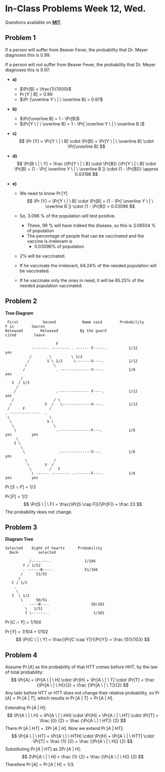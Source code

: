 # In-Class Problems Week 12, Wed.

Questions available on [**MIT**](https://openlearninglibrary.mit.edu/assets/courseware/v1/e27b72c14eb731f7c9d9acb9b3ba61cc/asset-v1:OCW+6.042J+2T2019+type@asset+block/MIT6_042JS15_cp29.pdf).

## Problem 1

If a person will suffer from Beaver Fever, the probability that Dr. Meyer diagnoses this is 0.99. 

If a person will not suffer from Beaver Fever, the probability that Dr. Meyer diagnoses this is 0.97.

* **a)**

  * $\Pr[B] = \frac{1}{1000}$
  * $\Pr[Y \ | \ B] = 0.99$
  * $\Pr [\overline Y \ | \ \overline B] = 0.97$

* **b)**

  * $\Pr[\overline B] = 1 - \Pr[B]$
  * $\Pr[Y \ | \ \overline B] = 1 - \Pr[ \overline Y \ | \ \overline B ]$

* **c)**
  $$
  \Pr [Y] = \Pr[Y \ | \ B] \cdot \Pr[B] + \Pr[Y \ | \ \overline B] \cdot \Pr[\overline B]
  $$
  

* **d)**
  $$
  \Pr[B \ | \ Y] = \frac {\Pr[Y \ | \ B] \cdot \Pr[B]} {\Pr[Y \ | \ B] \cdot \Pr[B] + (1 - \Pr[ \overline Y \ | \ \overline B ]) \cdot (1 - \Pr[B])} \approx 0.03198
  $$
  

* **e)** 

  * We need to know $\Pr [Y]$
    $$
    \Pr [Y] = \Pr[Y \ | \ B] \cdot \Pr[B] + (1 - \Pr[ \overline Y \ | \ \overline B ]) \cdot (1 - \Pr[B]) = 0.03096
    $$

  * So, 3.096 % of the population will test positive.

    * These, 99 % will have indeed the disease, so this is 3.06504 % of population  
    * The percentage of people that can be vaccinated and the vaccine is irrelevant is 
      * 0.03096% of population

  * 2% will be vaccinated. 

  * If he vaccinate the irrelevant, 64.24% of the needed population will be vaccinated.

  * If he vaccinate only the ones in need, it will be 65.25% of the needed population vaccinated.

## Problem 2

**Tree Diagram**

```
 First		     Second            Name said		Probability         F is 		Sauron 
Released        Released          By the guard						   cited		leave
	
                       F 
            -------. -------- . ------ F-----.			1/12			yes
           /        \         \ 1/2
          /        S \ 1/2     \-------V----.			1/12
         /            \ 
        /              . ------------- V----.			1/6							yes
       /
   V  / 1/3
     / 
    /                  .-------------- F----.			1/12			yes
   /                  / \
  /               V  /   \-------------V----.			1/12
 /      F           /  
. --------------  . 
 \                  \
  \                S \ 
   \                  \ 
    \                  .---------------F---.			1/6				yes			yes
     \ 
    S \
       \
        \               .--------------V---.			1/6							yes
         \            / 
          \       V  /
           \        /   F 
            \ -----. -------- .--------F----.			1/6				yes			yes

```

$\Pr[S \cap F] = 1/3$

$\Pr[F] = 1/2$
$$
\Pr[S \ |  \ F] = \frac{\Pr[S \cap F]}{\Pr[F]} = \frac 23
$$
 The probability does not change.

## Problem 3

**Diagram Tree**

```
Selected	Eight of hearts      Probability
  Deck		   selected
  
  		   /--------.				1/104
  		Y / 1/52			
        . ------N----.				51/104
       /      51/52
      /
   C / 1/2
    .
     \
   I  \ 1/2
   	   \      50/51
   	    .  ----N---.                   50/102
   	     \   1/51
   	     Y \-------.                    1/102
```

$\Pr [C \cap Y]  =  1/104$

$\Pr[Y] = 1/104 + 1/102$
$$
\Pr[C \ |  \ Y] = \frac{\Pr[C \cap Y]}{\Pr[Y]} = \frac {51}{103}
$$

## Problem 4

Assume $\Pr[A]$ as the probability of that HTT comes before HHT, by the law of total probability:
$$
\Pr[A] = \Pr[A \ | \ H] \cdot \Pr[H] + \Pr[A \ | \ T] \cdot \Pr[T] = \frac {\Pr[A \ | \ H]}{2} + \frac {\Pr[A \ | \ T]}{2}
$$
Any tails before HTT or HTT does not change their relative probability, so $\Pr[A] = \Pr[A \ | \ T]$, which results in $\Pr[A \ | \ T] = \Pr[A \ | \ H]$.

Extending $\Pr[A \ | \ H]$:
$$
\Pr[A \ | \ H] = \Pr[A \ | \ HH] \cdot \Pr[H] + \Pr[A \ | \ HT] \cdot \Pr[T] = \frac {0} {2} + \frac {\Pr[A \ | \ HT]} {2}
$$
There $\Pr[A \ | \ HT] = 2 \Pr[A \ | \ H]$. Now we extend $\Pr[A \ | \ HT]$:
$$
\Pr[A \ | \ HT] = \Pr[A \ | \ HTH] \cdot \Pr[H] + \Pr[A \ | \ HTT] \cdot \Pr[T] = \frac {1} {2} + \frac {\Pr[A \ | \ H]} {2}
$$
Substituting  $\Pr[A \ | \ HT]$ as  $2 \Pr[A \ | \ H]$:
$$
2\Pr[A \ | \ H] = \frac {1} {2} + \frac {\Pr[A \ | \ H]} {2}
$$
Therefore $\Pr[A] = \Pr[A \ | \ H] = 1/3$.





